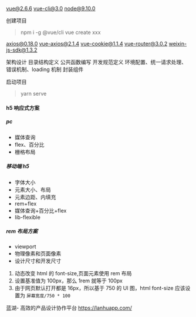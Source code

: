 vue@2.6.6
vue-cli@3.0
node@9.10.0

创建项目

> npm i -g @vue/cli
> vue create xxx

axios@0.18.0
vue-axios@2.1.4
vue-cookie@1.1.4
vue-router@3.0.2
weixin-js-sdk@1.3.2

架构设计
目录结构定义
公共函数编写
开发规范定义
环境配置、统一请求处理、错误机制、loading 机制
封装组件

启动项目

> yarn serve

#### h5 响应式方案

##### pc

- 媒体查询
- flex、百分比
- 栅格布局

##### 移动端 h5

- 字体大小
- 元素大小、布局
- 元素边距、内填充
- rem+flex
- 媒体查询+百分比+flex
- lib-flexible

##### rem 布局方案

- viewport
- 物理像素和页面像素
- 设计尺寸和开发尺寸

1. 动态改变 html 的 font-size,页面元素使用 rem 布局
2. 设置基准值为 100px，那么 1rem 就等于 100px
3. 由于网页默认打开都是 16px，所以基于 750 的 UI 图，html font-size 应该设置为 `屏幕宽度/750 * 100`

蓝湖- 高效的产品设计协作平台
https://lanhuapp.com/
